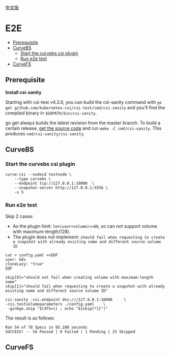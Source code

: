 [中文版](cn/e2e.md)

# E2E

- [Prerequisite](#prerequisite)
- [CurveBS](#curvebs)
  - [Start the curvebs csi plugin](#start-the-curvebs-csi-plugin)
  - [Run e2e test](#run-e2e-test)
- [CurveFS](#curvefs)


## Prerequisite

**Install csi-sanity**

Starting with csi-test v4.3.0, you can build the csi-sanity command with `go get github.com/kubernetes-csi/csi-test/cmd/csi-sanity` and you'll find the compiled binary in `$GOPATH/bin/csi-sanity`.

go get always builds the latest revision from the master branch. To build a certain release, [get the source code](https://github.com/kubernetes-csi/csi-test/releases) and run `make -C cmd/csi-sanity`. This produces `cmd/csi-sanity/csi-sanity`.

## CurveBS

### Start the curvebs csi plugin

```
curve-csi --nodeid testnode \
    --type curvebs \
    --endpoint tcp://127.0.0.1:10000  \
    --snapshot-server http://127.0.0.1:5556 \
    -v 5
```

### Run e2e test

Skip 2 cases:

- As the plugin limit: `len(user+volume)<=80`, so can not support volume with maximum-length(128).
- The plugin does not implement: `should fail when requesting to create a snapshot with already existing name and different source volume ID`

```
cat > config.yaml <<EOF
user: k8s
cloneLazy: "true"
EOF

skip[0]="should not fail when creating volume with maximum-length name"
skip[1]="should fail when requesting to create a snapshot with already existing name and different source volume ID"

csi-sanity -csi.endpoint dns:///127.0.0.1:10000     \
-csi.testvolumeparameters ./config.yaml    \
 -ginkgo.skip "$(IFS=\| ; echo "${skip[*]}")"
```

The result is as follows:

```
Ran 54 of 78 Specs in 85.288 seconds
SUCCESS! -- 54 Passed | 0 Failed | 1 Pending | 23 Skipped
```

## CurveFS


